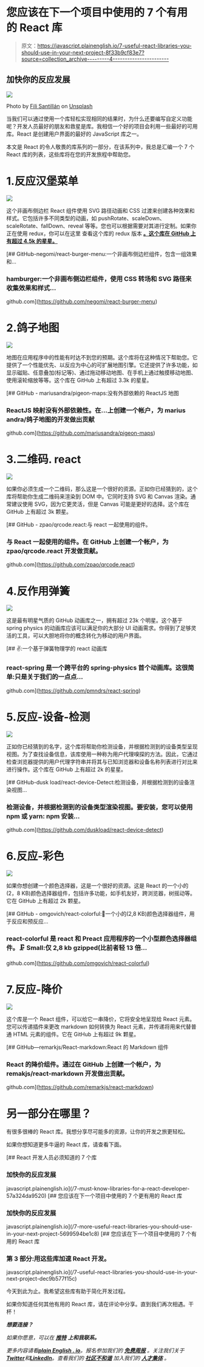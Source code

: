 # 您应该在下一个项目中使用的 7 个有用的 React 库

> 原文：<https://javascript.plainenglish.io/7-useful-react-libraries-you-should-use-in-your-next-project-8f33b9cf83e7?source=collection_archive---------4----------------------->

## 加快你的反应发展

![](img/1a6ca3cc67bd1c6ad8913840ec909ded.png)

Photo by [Fili Santillán](https://unsplash.com/@filisantillan?utm_source=medium&utm_medium=referral) on [Unsplash](https://unsplash.com?utm_source=medium&utm_medium=referral)

当我们可以通过使用一个库轻松实现相同的结果时，为什么还要编写自定义功能呢？开发人员最好的朋友和救星是库。我相信一个好的项目会利用一些最好的可用库。React 是创建用户界面的最好的 JavaScript 库之一。

本文是 React 的令人敬畏的库系列的一部分，在该系列中，我总是汇编一个 7 个 React 库的列表，这些库将在您的开发旅程中帮助您。

# 1.反应汉堡菜单

![](img/f6d39d89db181cdb3469ed84988f4d0b.png)

这个非画布侧边栏 React 组件使用 SVG 路径动画和 CSS 过渡来创建各种效果和样式。它包括许多不同类型的动画，如 pushRotate、scaleDown、scaleRotate、fallDown、reveal 等等。您也可以根据需要对其进行定制。如果你正在使用 redux，你可以在这里 查看这个库的 redux 版本 [**。这个库在 GitHub 上有超过 4.5k 的星星。**](https://github.com/negomi/redux-burger-menu)

[](https://github.com/negomi/react-burger-menu) [## GitHub-negomi/react-burger-menu:一个非画布侧边栏组件，包含一组效果和…

### hamburger:一个非画布侧边栏组件，使用 CSS 转场和 SVG 路径来收集效果和样式…

github.com](https://github.com/negomi/react-burger-menu) 

# 2.鸽子地图

![](img/d9bcfb356f58020e88eac44b492514d4.png)

地图在应用程序中的性能有时达不到您的预期。这个库将在这种情况下帮助您。它提供了一个性能优先、以反应为中心的可扩展地图引擎。它还提供了许多功能，如显示磁贴、任意叠加(标记等)、通过拖动移动地图、在手机上通过触摸移动地图、使用滚轮缩放等等。这个库在 GitHub 上有超过 3.3k 的星星。

[](https://github.com/mariusandra/pigeon-maps) [## GitHub - mariusandra/pigeon-maps:没有外部依赖的 ReactJS 地图

### ReactJS 映射没有外部依赖性。在…上创建一个帐户，为 marius andra/鸽子地图的开发做出贡献

github.com](https://github.com/mariusandra/pigeon-maps) 

# 3.二维码. react

![](img/3a2ce88289f2b7e21e37f7febcad0d22.png)

如果你必须生成一个二维码，那么这是一个很好的资源。正如你已经猜到的，这个库将帮助你生成二维码来渲染到 DOM 中。它同时支持 SVG 和 Canvas 渲染。通常建议使用 SVG，因为它更灵活，但是 Canvas 可能是更好的选择。这个库在 GitHub 上有超过 3k 颗星。

[](https://github.com/zpao/qrcode.react) [## GitHub - zpao/qrcode.react:与 react 一起使用的组件。

### 与 React 一起使用的组件。在 GitHub 上创建一个帐户，为 zpao/qrcode.react 开发做贡献。

github.com](https://github.com/zpao/qrcode.react) 

# 4.反作用弹簧

![](img/b06523821500dd008a71c35393aafe0e.png)

这是最有明星气质的 GitHub 动画库之一，拥有超过 23k 个明星。这个基于 spring physics 的动画库应该可以满足你的大部分 UI 动画需求。你得到了足够灵活的工具，可以大胆地将你的概念转化为移动的用户界面。

[](https://github.com/pmndrs/react-spring) [## ✌️:一个基于弹簧物理学的 react 动画库

### react-spring 是一个跨平台的 spring-physics 首个动画库。这很简单:只是关于我们的一点点…

github.com](https://github.com/pmndrs/react-spring) 

# 5.反应-设备-检测

![](img/640ddba8421fb8239913b89605b341d6.png)

正如你已经猜到的名字，这个库将帮助你检测设备，并根据检测到的设备类型呈现视图。为了查找设备信息，该库使用一种称为用户代理嗅探的方法。因此，它通过检查浏览器提供的用户代理字符串并将其与已知浏览器和设备名称列表进行对比来进行操作。这个库在 GitHub 上有超过 2k 的星星。

[](https://github.com/duskload/react-device-detect) [## GitHub-dusk load/react-device-Detect:检测设备，并根据检测到的设备渲染视图…

### 检测设备，并根据检测到的设备类型渲染视图。要安装，您可以使用 npm 或 yarn: npm 安装…

github.com](https://github.com/duskload/react-device-detect) 

# 6.反应-彩色

![](img/2b3e7ba686c419ff329bebfb9a61ddf6.png)

如果你想创建一个颜色选择器，这是一个很好的资源。这是 React 的一个小的(2，8 KB)颜色选择器组件，包括许多功能，如手机友好，跨浏览器，树摇动等。它在 GitHub 上有超过 2k 颗星。

[](https://github.com/omgovich/react-colorful) [## GitHub - omgovich/react-colorful:🎨一个小的(2,8 KB)颜色选择器组件，用于反应和预反应…

### react-colorful 是 react 和 Preact 应用程序的一个小型颜色选择器组件。🗜 Small:仅 2,8 kb gzipped(比前者轻 13 倍…

github.com](https://github.com/omgovich/react-colorful) 

# 7.反应-降价

![](img/a4451c1227ba3db76b691d0abf93ed37.png)

这个库是一个 React 组件，可以给它一串降价，它将安全地呈现给 React 元素。您可以传递插件来更改 markdown 如何转换为 React 元素，并传递将用来代替普通 HTML 元素的组件。它在 GitHub 上有超过 9k 颗星。

[](https://github.com/remarkjs/react-markdown) [## GitHub—remarkjs/React-markdown:React 的 Markdown 组件

### React 的降价组件。通过在 GitHub 上创建一个帐户，为 remakjs/react-markdown 开发做出贡献。

github.com](https://github.com/remarkjs/react-markdown) 

# 另一部分在哪里？

有很多很棒的 React 库。我想分享尽可能多的资源，让你的开发之旅更轻松。

如果你想知道更多牛逼的 React 库，请查看下面。

[](/7-must-know-libraries-for-a-react-developer-57a324da9520) [## React 开发人员必须知道的 7 个库

### 加快你的反应发展

javascript.plainenglish.io](/7-must-know-libraries-for-a-react-developer-57a324da9520) [](/7-more-useful-react-libraries-you-should-use-in-your-next-project-5699594be1c8) [## 您应该在下一个项目中使用的 7 个更有用的 React 库

### 加快你的反应发展

javascript.plainenglish.io](/7-more-useful-react-libraries-you-should-use-in-your-next-project-5699594be1c8) [](/7-useful-react-libraries-you-should-use-in-your-next-project-dec9b577f15c) [## 您应该在下一个项目中使用的 7 个有用的 React 库

### 第 3 部分:用这些库加速 React 开发。

javascript.plainenglish.io](/7-useful-react-libraries-you-should-use-in-your-next-project-dec9b577f15c) 

今天到此为止。我希望这些库有助于简化开发过程。

如果你知道任何其他有用的 React 库，请在评论中分享。直到我们再次相遇。干杯！

***想要连接？***

*如果你愿意，可以在* [***推特***](https://twitter.com/FarhanT99598254) ***上和我联系。***

*更多内容请看*[***plain English . io***](https://plainenglish.io/)*。报名参加我们的* [***免费周报***](http://newsletter.plainenglish.io/) *。关注我们关于*[***Twitter***](https://twitter.com/inPlainEngHQ)*和*[***LinkedIn***](https://www.linkedin.com/company/inplainenglish/)*。查看我们的* [***社区不和谐***](https://discord.gg/GtDtUAvyhW) *加入我们的* [***人才集体***](https://inplainenglish.pallet.com/talent/welcome) *。*